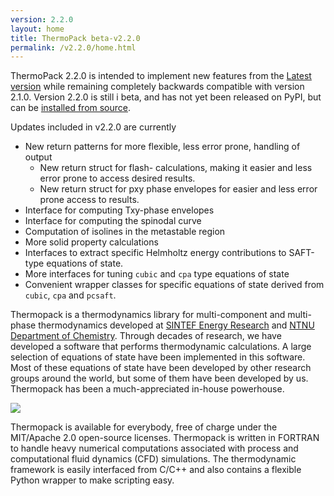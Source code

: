 ```yaml
---
version: 2.2.0
layout: home
title: ThermoPack beta-v2.2.0
permalink: /v2.2.0/home.html
---
```


ThermoPack 2.2.0 is intended to implement new features from the [Latest version](/thermopack/) while remaining completely 
backwards compatible with version 2.1.0. Version 2.2.0 is still i beta, and has not yet been released on PyPI, but can 
be [installed from source](/thermopack/v2.2.0/source_build.html#building-from-source).

Updates included in v2.2.0 are currently

* New return patterns for more flexible, less error prone, handling of output
  * New return struct for flash- calculations, making it easier and less error prone to access desired results.
  * New return struct for pxy phase envelopes for easier and less error prone access to results.
* Interface for computing Txy-phase envelopes
* Interface for computing the spinodal curve
* Computation of isolines in the metastable region
* More solid property calculations
* Interfaces to extract specific Helmholtz energy contributions to SAFT-type equations of state.
* More interfaces for tuning `cubic` and `cpa` type equations of state
* Convenient wrapper classes for specific equations of state derived from `cubic`, `cpa` and `pcsaft`.

Thermopack is a thermodynamics library for multi-component and
multi-phase thermodynamics developed at [SINTEF Energy
Research](https://www.sintef.no/en/sintef-energy/) and [NTNU
Department of
Chemistry](https://www.ntnu.edu/chemistry/research/thermodynamics). Through
decades of research, we have developed a software that performs
thermodynamic calculations. A large selection of equations of state
have been implemented in this software. Most of these equations of
state have been developed by other research groups around the world,
but some of them have been developed by us. Thermopack has been a
much-appreciated in-house powerhouse.

![](/thermopack/assets/graphics/readme_intro.gif?raw=true)

Thermopack is available for everybody, free of charge under the
MIT/Apache 2.0 open-source licenses. Thermopack is written in FORTRAN
to handle heavy numerical computations associated with process and
computational fluid dynamics (CFD) simulations. The thermodynamic
framework is easily interfaced from C/C++ and also contains a flexible
Python wrapper to make scripting easy.

